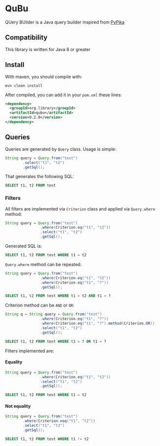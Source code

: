 # QuBu
QUery BUilder is a Java query builder inspired from [PyPika](https://github.com/kayak/pypika)

## Compatibility

This library is written for Java 8 or greater

## Install

With maven, you should compile with:
```
mvn clean install
```

After compiled, you can add it in your `pom.xml` these lines:
```xml
<dependency>
  <groupId>org.library</groupId>
  <artifactId>qubu</artifactId>
  <version>0.2.0</version>
</dependency>
```

## Queries
Queries are generated by `Query` class. Usage is simple:
```java
String query = Query.from("test")
        .select("t1", "t2")
        .getSql();
```
That generates the following SQL:
```sql
SELECT t1, t2 FROM test
```
### Filters
All filters are implemented via `Criterion` class and applied via `Query.where` method:
```java
String query = Query.from("test")
                .where(Criterion.eq("t1", "t2"))
                .select("t1", "t2")
                .getSql();
```
Generated SQL is:
```sql
SELECT t1, t2 FROM test WHERE t1 = t2
```
`Query.where` method can be repeated:
```java
String query = Query.from("test")
                .where(Criterion.eq("t1", "t2"))
                .where(Criterion.eq("t1", "?"))
                .getSql();
```
```sql
SELECT t1, t2 FROM test WHERE t1 = t2 AND t1 = ?
```

Criterion method can be `AND` or `OR`:
```java
String q = String query = Query.from("test")
                .where(Criterion.eq("t1", "?"))
                .where(Criterion.eq("t1", "?").method(Criterion.OR))
                .select("t1", "t2")
                .getSql();
```
```sql
SELECT t1, t2 FROM test WHERE t1 = ? OR t1 = ?
```

Filters implemented are:

#### Equality
```java
String query = Query.from("test")
                .where(Criterion.eq("t1", "t2"))
                .select("t1", "t2")
                .getSql();
```
```sql
SELECT t1, t2 FROM test WHERE t1 = t2
```

#### Not equality
```java
String query = Query.from("test")
        .where(Criterion.neq("t1", "t2"))
        .select("t1", "t2")
        .getSql();
```
```sql
SELECT t1, t2 FROM test WHERE t1 != t2
```